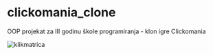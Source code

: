 # clickomania_clone
OOP projekat za III godinu škole programiranja - klon igre Clickomania

![klikmatrica](https://www.codeblog.rs/github_pics/klikmatrica.png)
